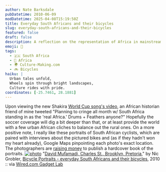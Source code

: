 ```yaml
---
author: Nate Barksdale
pubDatetime: 2010-06-09
modDatetime: 2025-04-08T15:19:50Z
title: Everyday South Africans and their bicycles
slug: everyday-south-africans-and-their-bicycles
featured: false
draft: false
description: A reflection on the representation of Africa in mainstream media, contrasted with a celebration of South African cyclists and their stories.
emoji: 🚴
tags:
  - 🇿🇦 South Africa
  - 🦁 Africa
  - 🌍 Culture-Making.com
  - 🚲 Bicycles
haiku: |
  Urban tales unfold,  
  Wheels spin through bright landscapes,  
  Culture rides with pride.
coordinates: [-25.7461, 28.1881]
---
```


Upon viewing the new Shakira [World Cup song's video](http://web.archive.org/web/20100611071119/http://worldcup.vevo.com:80/?v=wakawaka), an African historian friend of mine tweeted "Planning to cringe all month w/ South Africa standing in as the 'real Africa.' Drums + Feathers anyone?" Hopefully the soccer coverage will dig a bit deeper than that, or at least provide the world with a few urban African cliches to balance out the rural ones. On a more positive note, I really like these portraits of South African cyclists, which are paired with interviews about the pictured bikes and (as if they hadn't won my heart already), Google Maps pinpointing each photo's exact location. The photographers are [raising money](https://www.google.com/search?q=%22raising%20money%22%20kickstarter.com) to publish a hardcover book of the portraits. [![photo](http://culture-making.com/media/david_mufamadi_1652.jpg)](http://www.dayonepublications.com/Bicycle_Portraits/Index.html)
"[David Mufamadi, Charles St., Brooklyn, Pretoria](https://www.google.com/search?q=%22David%20Mufamadi%2C%20Charles%20St.%2C%20Brooklyn%2C%20Pretoria%22%20dayonepublications.com)," by Nic Grobler, [Bicycle Portraits - everyday South Africans and their bicycles](https://www.google.com/search?q=%22Bicycle%20Portraits%20-%20everyday%20South%20Africans%20and%20their%20bicycles%22%20dayonepublications.com), 2010 :: via [Wired.com Gadget Lab](http://web.archive.org/web/20110913145131/http://www.wired.com:80/gadgetlab/2010/06/bike-portraits-a-fascinating-gallery-of-south-african-cyclists/)

